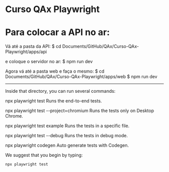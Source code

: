 # Curso QAx Playwright

# Para colocar a API no ar:
Vá até a pasta da API:
$ cd Documents/GitHub/QAx/Curso-QAx-Playwright/apps/api

e coloque o servidor no ar:
$ npm run dev

Agora vá até a pasta web e faça o mesmo:
$ cd Documents/GitHub/QAx/Curso-QAx-Playwright/apps/web
$ npm run dev









*******
Inside that directory, you can run several commands:

  npx playwright test
    Runs the end-to-end tests.

  npx playwright test --project=chromium
    Runs the tests only on Desktop Chrome.

  npx playwright test example
    Runs the tests in a specific file.

  npx playwright test --debug
    Runs the tests in debug mode.

  npx playwright codegen
    Auto generate tests with Codegen.

We suggest that you begin by typing:

    npx playwright test
